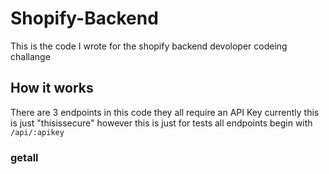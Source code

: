 # Shopify-Backend
This is the code I wrote for the shopify backend devoloper codeing challange
## How it works
There are 3 endpoints in this code
they all require an API Key currently this is just "thisissecure" however this is just for tests
all endpoints begin with `/api/:apikey`
### getall

